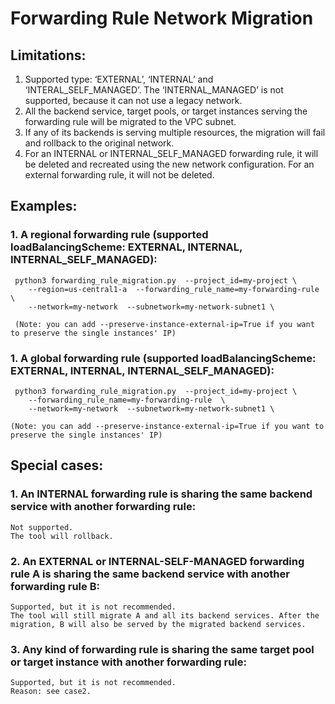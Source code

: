 # Forwarding Rule Network Migration
## Limitations:
1. Supported type: ‘EXTERNAL’, ‘INTERNAL’ and ‘INTERAL_SELF_MANAGED’. The ‘INTERNAL_MANAGED’ is not supported, because it can not use a legacy network.
2. All the backend service, target pools, or target instances serving the forwarding rule will be migrated to the VPC subnet.
3. If any of its backends is serving multiple resources, the migration will fail and rollback to the original network.
4. For an INTERNAL or INTERNAL_SELF_MANAGED forwarding rule, it will be deleted and recreated using the new network configuration. For an external forwarding rule, it will not be deleted.
## Examples:
### 1. A regional forwarding rule (supported loadBalancingScheme: EXTERNAL, INTERNAL, INTERNAL_SELF_MANAGED):
     python3 forwarding_rule_migration.py  --project_id=my-project \
        --region=us-central1-a  --forwarding_rule_name=my-forwarding-rule  \
        --network=my-network  --subnetwork=my-network-subnet1 \

     (Note: you can add --preserve-instance-external-ip=True if you want to preserve the single instances' IP) 
 
### 1. A global forwarding rule (supported loadBalancingScheme: EXTERNAL, INTERNAL, INTERNAL_SELF_MANAGED):
     python3 forwarding_rule_migration.py  --project_id=my-project \
        --forwarding_rule_name=my-forwarding-rule  \
        --network=my-network  --subnetwork=my-network-subnet1 \
    
    (Note: you can add --preserve-instance-external-ip=True if you want to preserve the single instances' IP) 
 
## Special cases:
### 1. An INTERNAL forwarding rule is sharing the same backend service with another forwarding rule:
    Not supported.
    The tool will rollback. 
### 2. An EXTERNAL or INTERNAL-SELF-MANAGED forwarding rule A is sharing the same backend service with another forwarding rule B:
    Supported, but it is not recommended. 
    The tool will still migrate A and all its backend services. After the migration, B will also be served by the migrated backend services. 
### 3. Any kind of forwarding rule is sharing the same target pool or target instance with another forwarding rule:
    Supported, but it is not recommended. 
    Reason: see case2.
 